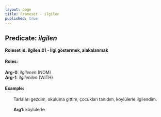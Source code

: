 ```yaml
---
layout: page
title: Frameset - ilgilen
published: true
---
```

<h2>Predicate: <i>ilgilen</i></h2>
<h4>Roleset id: ilgilen.01 - İlgi göstermek, alakalanmak<br>
<h4>Roles:</h4>
<b>Arg-0</b>: <i>ilgilenen</i>  (NOM) <br>
<b>Arg-1</b>: <i>ilgilenilen</i>  (WITH) <br>
<h4>Example:</h4>
&emsp;&emsp;Tarlaları gezdim, okuluma gittim, çocukları tanıdım, köylülerle ilgilendim.<br><br>
&emsp;&emsp;<b>Arg1</b>:  köylülerle<br>

